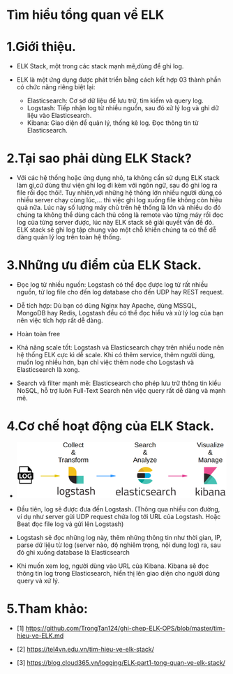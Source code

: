 # Tìm hiểu tổng quan về ELK

# 1.Giới thiệu. 

- ELK Stack, một trong các stack mạnh mẽ,dùng để ghi log.

- ELK là một ứng dụng được phát triển bằng cách kết hợp 03 thành phần có chức năng riêng biệt lại: 

  + Elasticsearch: Cơ sở dữ liệu để lưu trữ, tìm kiếm và query log.
  + Logstash: Tiếp nhận log từ nhiều nguồn, sau đó xử lý log và ghi dữ liệu vào Elasticsearch.
  + Kibana: Giao diện để quản lý, thống kê log. Đọc thông tin từ Elasticsearch.
  
# 2.Tại sao phải dùng ELK Stack?

- Với các hệ thống hoặc ứng dụng nhỏ, ta không cần sử dụng ELK stack làm gì,cứ dùng thư viện ghi log đi kèm với ngôn ngữ, sau đó ghi log ra file rồi đọc thôi!.
Tuy nhiên,với những hệ thông lớn nhiều người dùng,có nhiều server chạy cùng lúc,... thì việc ghi log xuống file không còn hiệu quả nữa. Lúc này số lượng máy chủ 
trên hệ thống là lớn và nhiều do đó chúng ta không thể dùng cách thủ công là remote vào từng máy rồi đọc log của từng server được, lúc này ELK stack sẽ giải 
quyết vấn đề đó. ELK stack sẽ ghi log tập chung vào một chỗ khiến chúng ta có thể dễ dàng quản lý log trên toàn hệ thống.

# 3.Những ưu điểm của ELK Stack.

- Đọc log từ nhiều nguồn: Logstash có thể đọc được log từ rất nhiều nguồn, từ log file cho đến log database cho đến UDP hay REST request.

- Dễ tích hợp: Dù bạn có dùng Nginx hay Apache, dùng MSSQL, MongoDB hay Redis, Logstash đều có thể đọc hiểu và xử lý log của bạn nên việc tích hợp rất dễ dàng.

- Hoàn toàn free

- Khả năng scale tốt: Logstash và Elasticsearch chạy trên nhiều node nên hệ thống ELK cực kì dễ scale. Khi có thêm service, thêm người dùng, muốn log nhiều hơn, 
bạn chỉ việc thêm node cho Logstash và Elasticsearch là xong.

- Search và filter mạnh mẽ: Elasticsearch cho phép lưu trữ thông tin kiểu NoSQL, hỗ trợ luôn Full-Text Search nên việc query rất dễ dàng và mạnh mẽ.

# 4.Cơ chế hoạt động của ELK Stack.

- ![]( /image/o1.png)

- Đầu tiên, log sẽ được đưa đến Logstash. (Thông qua nhiều con đường, ví dụ như server gửi UDP request chứa log tới URL của Logstash. Hoặc Beat đọc file log 
và gửi lên Logstash)

- Logstash sẽ đọc những log này, thêm những thông tin như thời gian, IP, parse dữ liệu từ log (server nào, độ nghiêm trọng, nội dung log) ra, sau đó ghi xuống
 database là Elasticsearch
 
- Khi muốn xem log, người dùng vào URL của Kibana. Kibana sẽ đọc thông tin log trong Elasticsearch, hiển thị lên giao diện cho người dùng query và xử lý.

# 5.Tham khảo:

- [1] https://github.com/TrongTan124/ghi-chep-ELK-OPS/blob/master/tim-hieu-ve-ELK.md


- [2] https://tel4vn.edu.vn/tim-hieu-ve-elk-stack/

- [3] https://blog.cloud365.vn/logging/ELK-part1-tong-quan-ve-elk-stack/ 
  
